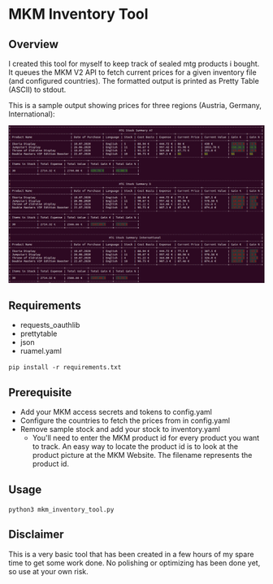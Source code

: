 # MKM Inventory Tool

## Overview
I created this tool for myself to keep track of sealed mtg products i bought. It queues the MKM V2 API to fetch current prices for a given inventory file (and configured countries). The formatted output is printed as Pretty Table (ASCII) to stdout. 

This is a sample output showing prices for three regions (Austria, Germany, International):

![Sample Outpu](/doc/MKM_Inventory_Tool_Example.png?raw=true "")

## Requirements
* requests_oauthlib
* prettytable
* json
* ruamel.yaml

`pip install -r requirements.txt`

## Prerequisite

* Add your MKM access secrets and tokens to config.yaml
* Configure the countries to fetch the prices from in config.yaml
* Remove sample stock and add your stock to inventory.yaml
  * You'll need to enter the MKM product id for every product you want to track. An easy way to locate the product id is to look at the product picture at the MKM Website. The filename represents the product id.

## Usage

`python3 mkm_inventory_tool.py`

## Disclaimer

This is a very basic tool that has been created in a few hours of my spare time to get some work done. No polishing or optimizing has been done yet, so use at your own risk.
